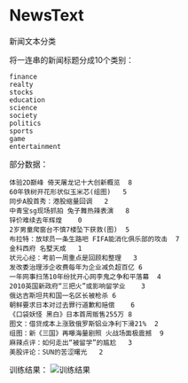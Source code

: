 # NewsText

新闻文本分类

将一连串的新闻标题分成10个类别：

``` 
finance
realty
stocks
education
science
society
politics
sports
game
entertainment
```

部分数据：

```
体验2D巅峰 倚天屠龙记十大创新概览	8
60年铁树开花形状似玉米芯(组图)	5
同步A股首秀：港股缩量回调	2
中青宝sg现场抓拍 兔子舞热辣表演	8
锌价难续去年辉煌	0
2岁男童爬窗台不慎7楼坠下获救(图)	5
布拉特：放球员一条生路吧 FIFA能消化俱乐部的攻击	7
金科西府 名墅天成	1
状元心经：考前一周重点是回顾和整理	3
发改委治理涉企收费每年为企业减负超百亿	6
一年网事扫荡10年纷扰开心网李鬼之争和平落幕	4
2010英国新政府“三把火”或影响留学业	3
俄达吉斯坦共和国一名区长被枪杀	6
朝鲜要求日本对过去罪行道歉和赔偿	6
《口袋妖怪 黑白》日本首周贩售255万	8
图文：借贷成本上涨致俄罗斯铝业净利下滑21%	2
组图：新《三国》再曝海量剧照 火战场面极震撼	9
麻辣点评：如何走出“被留学”的尴尬	3
美股评论：SUN的苦涩曙光	2
```

训练结果：
![训练结果](https://user-images.githubusercontent.com/55656385/132304907-9c611208-d7a1-4e4d-aa02-3110b74e0cb2.png)

